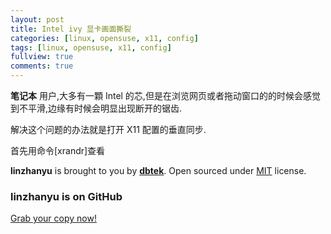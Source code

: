 ```yaml
---
layout: post
title: Intel ivy 显卡画面撕裂
categories: [linux, opensuse, x11, config]
tags: [linux, opensuse, x11, config]
fullview: true
comments: true
---
```


**笔记本** 用户,大多有一顆 Intel 的芯,但是在浏览网页或者拖动窗口的的时候会感觉到不平滑,边缘有时候会明显出现断开的锯齿.

解决这个问题的办法就是打开 X11 配置的垂直同步.

首先用命令[xrandr]查看

**linzhanyu** is brought to you by **[dbtek](http://ismaildemirbilek.com)**. Open sourced under [MIT](http://opensource.org/licenses/MIT) license.

### linzhanyu is on GitHub

<a class="btn btn-default" href="https://github.com/linzhanyu">Grab your copy now!</a>

